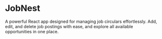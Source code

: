 # JobNest
A powerful React app designed for managing job circulars effortlessly. Add, edit, and delete job postings with ease, and explore all available opportunities in one place.
